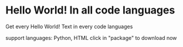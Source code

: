 # Hello World! In all code languages
Get every Hello World! Text in every code languages

support languages: Python, HTML
click in "package" to download now
